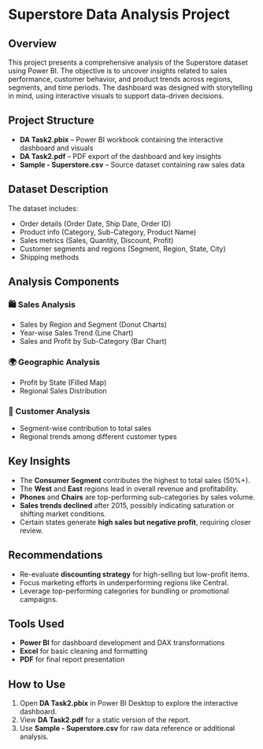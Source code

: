 
# Superstore Data Analysis Project



## Overview
This project presents a comprehensive analysis of the Superstore dataset using Power BI. The objective is to uncover insights related to sales performance, customer behavior, and product trends across regions, segments, and time periods. The dashboard was designed with storytelling in mind, using interactive visuals to support data-driven decisions.

## Project Structure
- **DA Task2.pbix** – Power BI workbook containing the interactive dashboard and visuals  
- **DA Task2.pdf** – PDF export of the dashboard and key insights  
- **Sample - Superstore.csv** – Source dataset containing raw sales data  

## Dataset Description
The dataset includes:
- Order details (Order Date, Ship Date, Order ID)
- Product info (Category, Sub-Category, Product Name)
- Sales metrics (Sales, Quantity, Discount, Profit)
- Customer segments and regions (Segment, Region, State, City)
- Shipping methods

## Analysis Components

### 🛍️ Sales Analysis
- Sales by Region and Segment (Donut Charts)
- Year-wise Sales Trend (Line Chart)
- Sales and Profit by Sub-Category (Bar Chart)

### 🌍 Geographic Analysis
- Profit by State (Filled Map)
- Regional Sales Distribution

### 👥 Customer Analysis
- Segment-wise contribution to total sales
- Regional trends among different customer types

## Key Insights
- The **Consumer Segment** contributes the highest to total sales (50%+).
- The **West** and **East** regions lead in overall revenue and profitability.
- **Phones** and **Chairs** are top-performing sub-categories by sales volume.
- **Sales trends declined** after 2015, possibly indicating saturation or shifting market conditions.
- Certain states generate **high sales but negative profit**, requiring closer review.

## Recommendations
- Re-evaluate **discounting strategy** for high-selling but low-profit items.
- Focus marketing efforts in underperforming regions like Central.
- Leverage top-performing categories for bundling or promotional campaigns.

## Tools Used
- **Power BI** for dashboard development and DAX transformations  
- **Excel** for basic cleaning and formatting  
- **PDF** for final report presentation  

## How to Use
1. Open **DA Task2.pbix** in Power BI Desktop to explore the interactive dashboard.  
2. View **DA Task2.pdf** for a static version of the report.  
3. Use **Sample - Superstore.csv** for raw data reference or additional analysis.  
